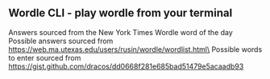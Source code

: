 ## Wordle CLI - play wordle from your terminal

Answers sourced from the New York Times Wordle word of the day\
Possible answers sourced from https://web.ma.utexas.edu/users/rusin/wordle/wordlist.html\
Possible words to enter sourced from https://gist.github.com/dracos/dd0668f281e685bad51479e5acaadb93